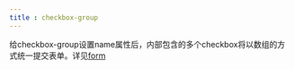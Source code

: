 ```yaml
---
title : checkbox-group
---
```


<!-- ## checkbox-group -->

<!-- UTSCOMJSON.checkbox-group.name -->

<!-- UTSCOMJSON.checkbox-group.description -->

给checkbox-group设置name属性后，内部包含的多个checkbox将以数组的方式统一提交表单。详见[form](./form.md)

<!-- UTSCOMJSON.checkbox-group.compatibility -->

<!-- UTSCOMJSON.checkbox-group.attribute -->

<!-- UTSCOMJSON.checkbox-group.event -->

<!-- UTSCOMJSON.checkbox-group.component_type-->

<!-- UTSCOMJSON.checkbox-group.children -->

<!-- UTSCOMJSON.checkbox-group.example -->

<!-- UTSCOMJSON.checkbox-group.reference -->
